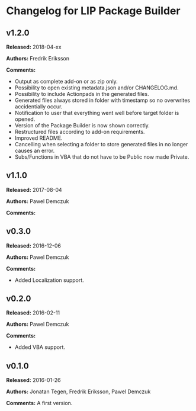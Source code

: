 # Changelog for LIP Package Builder

## v1.2.0
**Released:** 2018-04-xx

**Authors:** Fredrik Eriksson

**Comments:**

* Output as complete add-on or as zip only.
* Possibility to open existing metadata.json and/or CHANGELOG.md.
* Possibility to include Actionpads in the generated files.
* Generated files always stored in folder with timestamp so no overwrites accidentially occur.
* Notification to user that everything went well before target folder is opened.
* Version of the Package Builder is now shown correctly.
* Restructured files according to add-on requirements.
* Improved README.
* Cancelling when selecting a folder to store generated files in no longer causes an error.
* Subs/Functions in VBA that do not have to be Public now made Private.


## v1.1.0
**Released:** 2017-08-04

**Authors:** Pawel Demczuk

**Comments:**


## v0.3.0
**Released:** 2016-12-06

**Authors:** Pawel Demczuk

**Comments:**

* Added Localization support.


## v0.2.0
**Released:** 2016-02-11

**Authors:** Pawel Demczuk

**Comments:**

* Added VBA support.


## v0.1.0
**Released:** 2016-01-26

**Authors:** Jonatan Tegen, Fredrik Eriksson, Pawel Demczuk

**Comments:** A first version.